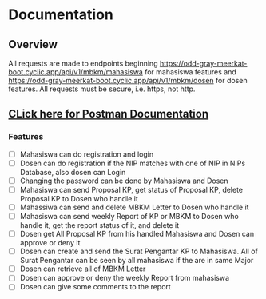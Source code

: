 # Documentation

## Overview
All requests are made to endpoints beginning https://odd-gray-meerkat-boot.cyclic.app/api/v1/mbkm/mahasiswa for mahasiswa features and https://odd-gray-meerkat-boot.cyclic.app/api/v1/mbkm/dosen for dosen features.
All requests must be secure, i.e. https, not http.

## [CLick here for Postman Documentation](https://documenter.getpostman.com/view/24530478/2s9Ykt6ewi)

### Features
- [ ] Mahasiswa can do registration and login
- [ ] Dosen can do registration if the NIP matches with one of NIP in NIPs Database, also dosen can Login
- [ ] Changing the password can be done by Mahasiswa and Dosen
- [ ] Mahasiswa can send Proposal KP, get status of Proposal KP, delete Proposal KP to Dosen who handle it
- [ ] Mahassiwa can send and delete MBKM Letter to Dosen who handle it
- [ ] Mahasiswa can send weekly Report of KP or MBKM to Dosen who handle it, get the report status of it, and delete it
- [ ] Dosen get All Proposal KP from his handled Mahasiswa and Dosen can approve or deny it
- [ ] Dosen can create and send the Surat Pengantar KP to Mahasiswa. All of Surat Pengantar can be seen by all mahasiswa if the are in same Major
- [ ] Dosen can retrieve all of MBKM Letter
- [ ] Dosen can approve or deny the weekly Report from mahasiswa
- [ ] Dosen can give some comments to the report
